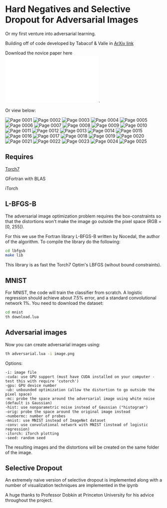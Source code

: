 # Hard Negatives and Selective Dropout for Adversarial Images

Or my first venture into adversarial learning.

Building off of code developed by Tabacof & Valle in [ArXiv link](http://arxiv.org/abs/1510.05328)

Download the novice paper here ![Paper](written_final_report.pdf).

Or view below:

![Page 0001](images/0001.jpg)
![Page 0002](images/0002.jpg)
![Page 0003](images/0003.jpg)
![Page 0004](images/0004.jpg)
![Page 0005](images/0005.jpg)
![Page 0006](images/0006.jpg)
![Page 0007](images/0007.jpg)
![Page 0008](images/0008.jpg)
![Page 0009](images/0009.jpg)
![Page 0010](images/0010.jpg)
![Page 0011](images/0011.jpg)
![Page 0012](images/0012.jpg)
![Page 0013](images/0013.jpg)
![Page 0014](images/0014.jpg)
![Page 0015](images/0015.jpg)
![Page 0016](images/0016.jpg)
![Page 0017](images/0017.jpg)
![Page 0018](images/0018.jpg)
![Page 0019](images/0019.jpg)
![Page 0020](images/0020.jpg)
![Page 0021](images/0021.jpg)
![Page 0022](images/0022.jpg)
![Page 0023](images/0023.jpg)
![Page 0024](images/0024.jpg)
![Page 0025](images/0025.jpg)



## Requires

[Torch7](https://github.com/torch/torch7)

GFortran with BLAS

iTorch

## L-BFGS-B

The adversarial image optimization problem requires the box-constraints so that the distortions won't make the image go outside the pixel space (RGB = [0, 255]).

For this we use the Fortran library L-BFGS-B written by Nocedal, the author of the algorithm. To compile the library do the following:
```bash
cd lbfgsb
make lib
```
This library is as fast the Torch7 Optim's LBFGS (wihout bound constraints).

## MNIST

For MNIST, the code will train the classifier from scratch. A logistic regression should achieve about 7.5% error, and a standard convolutional network 1%. You need to download the dataset:

```bash
cd mnist
th download.lua
```

## Adversarial images

Now you can create adversarial images using:
```bash
th adversarial.lua -i image.png
```

Options:
```
-i: image file
-cuda: use GPU support (must have CUDA installed on your computer - test this with require 'cutorch')
-gpu: GPU device number
-ub: unbounded optimization (allow the distortion to go outside the pixel space)
-mc: probe the space around the adversarial image using white noise (default is Gaussian)
-hist: use nonparametric noise instead of Gaussian ("histogram")
-orig: probe the space around the original image instead
-numbermc: number of probes
-mnist: use MNIST instead of ImageNet dataset
-conv: use convolutional network with MNIST (instead of logistic regression)
-itorch: iTorch plotting
-seed: random seed
```

The resulting images and the distortions will be created on the same folder of the image.

## Selective Dropout

An extremely naive version of selective dropout is implemented along with a number of visualization techniques are implemented in the ipynb

A huge thanks to Professor Dobkin at Princeton University for his advice throughout the project.
